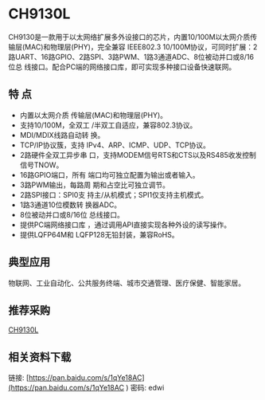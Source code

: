 CH9130L
==============================
CH9130是一款用于以太网络扩展多外设接口的芯片，内置10/100M以太网介质传输层(MAC)和物理层(PHY)，完全兼容 IEEE802.3 10/100M协议，可同时扩展：2路UART、16路GPIO、2路SPI、3路PWM、1路3通道ADC、8位被动并口或8/16位总 线接口。配合PC端的网络接口库，即可实现多种接口设备快速联网。
## 特 点
* 内置以太网介质 传输层(MAC)和物理层(PHY)。
* 支持10/100M，全双工 /半双工自适应，兼容802.3协议。
* MDI/MDIX线路自动转 换。
* TCP/IP协议簇，支持 IPv4、ARP、ICMP、UDP、TCP协议。
* 2路硬件全双工异步串 口，支持MODEM信号RTS和CTS以及RS485收发控制信号TNOW。
* 16路GPIO端口，所有 端口均可独立配置为输出或者输入。
* 3路PWM输出，每路周 期和占空比可独立调节。
* 2路SPI接口：SPI0支 持主/从机模式；SPI1仅支持主机模式。
* 1路3通道10位模数转 换器ADC。
* 8位被动并口或8/16位 总线接口。
* 提供PC端网络接口库 ，通过调用API直接实现各种外设的读写操作。
* 提供LQFP64M和 LQFP128无铅封装，兼容RoHS。
## 典型应用
物联网、工业自动化、公共服务终端、城市交通管理、医疗保健、智能家居。
## 推荐采购
[CH9130L](http://www.szlcsc.com/product/details_98588.html)
## 相关资料下载
链接: [https://pan.baidu.com/s/1qYe18AC](https://pan.baidu.com/s/1qYe18AC ) 密码: edwi
